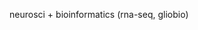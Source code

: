neurosci + bioinformatics (rna-seq, gliobio)
<!---
5hydroxytrp/5hydroxytrp is a ✨ special ✨ repository because its `README.md` (this file) appears on your GitHub profile.
You can click the Preview link to take a look at your changes.
--->
